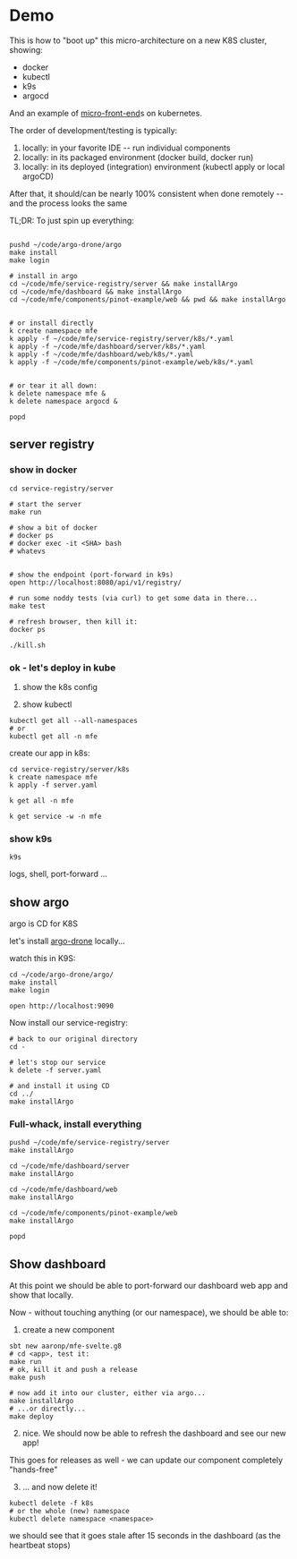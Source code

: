 # Demo

This is how to "boot up" this micro-architecture on a new K8S cluster, showing:
 * docker
 * kubectl
 * k9s
 * argocd

And an example of [micro-front-end](https://micro-frontends.org/)s on kubernetes.

The order of development/testing is typically:

1) locally: in your favorite IDE -- run individual components
2) locally: in its packaged environment (docker build, docker run)
3) locally: in its deployed (integration) environment (kubectl apply or local argoCD)

After that, it should/can be nearly 100% consistent when done remotely -- and the process looks the same

TL;DR: To just spin up everything:
```

pushd ~/code/argo-drone/argo
make install
make login

# install in argo
cd ~/code/mfe/service-registry/server && make installArgo
cd ~/code/mfe/dashboard && make installArgo
cd ~/code/mfe/components/pinot-example/web && pwd && make installArgo


# or install directly
k create namespace mfe
k apply -f ~/code/mfe/service-registry/server/k8s/*.yaml
k apply -f ~/code/mfe/dashboard/server/k8s/*.yaml
k apply -f ~/code/mfe/dashboard/web/k8s/*.yaml
k apply -f ~/code/mfe/components/pinot-example/web/k8s/*.yaml


# or tear it all down:
k delete namespace mfe & 
k delete namespace argocd &

popd
```

## server registry

### show in docker

```
cd service-registry/server

# start the server
make run

# show a bit of docker
# docker ps
# docker exec -it <SHA> bash
# whatevs


# show the endpoint (port-forward in k9s)
open http://localhost:8080/api/v1/registry/

# run some noddy tests (via curl) to get some data in there...
make test

# refresh browser, then kill it:
docker ps

./kill.sh
```

### ok - let's deploy in kube

1. show the k8s config

2. show kubectl

```
kubectl get all --all-namespaces
# or 
kubectl get all -n mfe
```

create our app in k8s:

```
cd service-registry/server/k8s 
k create namespace mfe
k apply -f server.yaml

k get all -n mfe 

k get service -w -n mfe 

```

### show k9s
```
k9s
```

logs, shell, port-forward ...

## show argo

argo is CD for K8S


let's install [argo-drone](https://github.com/easy-being-green/argo-drone) locally...

watch this in K9S:

```
cd ~/code/argo-drone/argo/
make install
make login

open http://localhost:9090
```

Now install our service-registry:

```
# back to our original directory
cd - 

# let's stop our service
k delete -f server.yaml

# and install it using CD
cd ../
make installArgo
```


### Full-whack, install everything
```
pushd ~/code/mfe/service-registry/server
make installArgo

cd ~/code/mfe/dashboard/server
make installArgo

cd ~/code/mfe/dashboard/web
make installArgo

cd ~/code/mfe/components/pinot-example/web
make installArgo

popd
```

## Show dashboard
At this point we should be able to port-forward our dashboard web app and show that locally.

Now - without touching anything (or our namespace), we should be able to:
1) create a new component 

```
sbt new aaronp/mfe-svelte.g8
# cd <app>, test it:
make run 
# ok, kill it and push a release
make push

# now add it into our cluster, either via argo...
make installArgo
# ...or directly...
make deploy
```

2) nice. We should now be able to refresh the dashboard and see our new app!

This goes for releases as well - we can update our component completely "hands-free"

3) ... and now delete it!
```
kubectl delete -f k8s
# or the whole (new) namespace
kubectl delete namespace <namespace>
```
we should see that it goes stale after 15 seconds in the dashboard (as the heartbeat stops)
